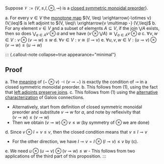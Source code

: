 Suppose $\mathcal{V}:=(V,\leq,I,\otimes,\multimap)$ is a 
[closed symmetric monoidal preorder](/docs/math/defs/closed_smp.qmd)}.

a. For every $v \in V$ the [monotone map](/docs/math/defs/monoidal_monotone.qmd) 
   $(V, \leq) \xrightarrow{-\otimes v}(V,\leq)$ is left adjoint to 
   $(V, \leq)\ \xrightarrow{v \multimap -} (V,\leq)$
b. For any element $v \in V$ and a subset of elements $A \subseteq V$, if the 
   join $\bigvee A$ exists, then so does $\bigvee_{a \in A} v \otimes a$ and we 
   have $(v \otimes \bigvee A)\cong  \bigvee_{a \in A} v \otimes a$
c. $\forall v,w \in V: v \otimes (v \multimap w) \leq w$
d. $\forall v \in V: v \cong (I \multimap v)$
e. $\forall u,v,w \in V: (u \multimap v) \otimes (v \multimap w) \leq (u \multimap w)$


::: {.callout-note collapse=true appearance="minimal"}
## Proof

a. The [meaning](/docs/math/defs/galois_connection.qmd) of 
   $(- \otimes v) \dashv (v \multimap -)$ is exactly the condition of $\multimap$ in a closed symmetric monoidal preorder.
b. This follows from (1), using the fact that 
   [left adjoints preserve joins](/docs/math/propositions/adjoints_preserve.qmd).
c. This follows from (1) using the 
   [alternative characterization](/docs/math/propositions/galois_alternate.qmd) 
   of Galois connections.
  - Alternatively, start from definition of closed symmetric monoidal preorder 
    and substitute $v \multimap w$ for $a$, and note by reflexivity that  
    $(v \multimap w) \leq (v \multimap w)$
  - Then we obtain $(v \multimap w) \otimes v \leq w$ (by symmetry of 
    $\otimes$ we are done)

d. Since $v \otimes I = v \leq v$, then the closed condition means that 
   $v \leq I \multimap v$
  - For the other direction, we have 
    $I \multimap v = I \otimes (I \multimap v) \leq v$ by (c).

e. We need $u \otimes (u \multimap v) \otimes (v \multimap w) \leq w$
    - This follows from two applications of the third part of this proposition.
:::